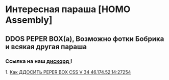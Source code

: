 <DOCTYPE html>
<html>
<head>
<title> UH</title>
</head>
<body>
          <h1> Интересная параша [HOMO Assembly] </h1>
      <h2>DDOS PEPER BOX(а), Возможно фотки Бобрика и всякая другая параша </h2>
    <h3>Ссылка на наш <a href= "https://discordapp.com/invite/djhDbcS"> дискорд </a>!</h3>    
1. <a href= "https://princephobos.github.io/">Как ДДОСИТЬ PEPER BOX CSS V 34 46.174.52.14:27254</a>                
</body>
</html>
